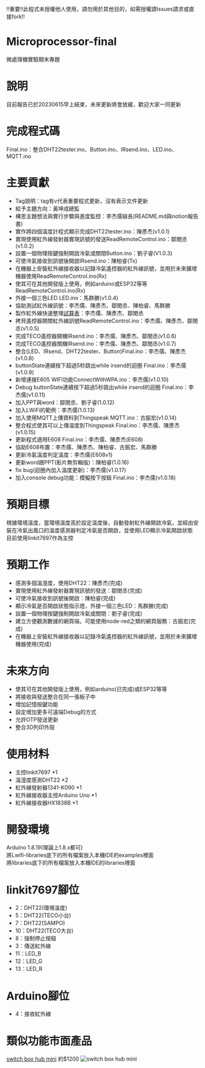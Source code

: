 !!重要!!此程式未授權他人使用，請勿用於其他目的，如需授權請Issues請求或直接fork!!  

# Microprocessor-final
 微處理機實驗期末專題 

# 說明
目前報告已於20230615早上結束，未來更新將會放緩，歡迎大家一同更新  

# 完成程式碼
 Final.ino：整合DHT22tester.ino、Button.ino、IRsend.ino、LED.ino、MQTT.ino


# 主要貢獻
 - Tag說明：tag有v代表重要程式更新，沒有表示文件更新
 - 給予主題方向：黃坤成總監
 - 構思主題想法與實行步驟與進度監控：李杰儒組長(README.md與notion報告書)
 - 實作將四個溫度計程式顯示完成DHT22tester.ino：陳彥杰(v1.0.1)
 - 實現使用紅外線發射器實現訊號的發送ReadRemoteControl.ino：鄒閔丞(v1.0.2)
 - 設置一個物理按鍵強制開啟冷氣或關閉Button.ino：劉子睿(V1.0.3)
 - 可使冷氣接收到訊號後開啟IRsend.ino：陳柏睿(Tx)
 - 在機器上安裝紅外線接收器以記錄冷氣遙控器的紅外線訊號，並用於未來擴增機器使用ReadRemoteControl.ino(Rx)
 - 使其可在其他開發版上使用，例如arduino或ESP32等等ReadRemoteControl.ino(Rx)
 - 外接一個三色LED LED.ino：馬群勝(v1.0.4)
 - 協助測試紅外線訊號：李杰儒、陳彥杰、鄒閔丞、陳柏睿、馬群勝
 - 製作紅外線快速整理[試算表](https://docs.google.com/spreadsheets/d/1zR44exFmDHyra-3OzhaO2X6h2LUSSYcr3xJzH7o1jj8/edit#gid=1426875601)：李杰儒、陳彥杰、鄒閔丞
 - 拷貝遙控器開關紅外線訊號ReadRemoteControl.ino：李杰儒、陳彥杰、鄒閔丞(v1.0.5)
 - 完成TECO遙控器開機IRsend.ino：李杰儒、陳彥杰、鄒閔丞(v1.0.6)
 - 完成TECO遙控器關機IRsend.ino：李杰儒、陳彥杰、鄒閔丞(v1.0.7)
 - 整合(LED、IRsend、DHT22tester、Button)Final.ino：李杰儒、陳彥杰(v1.0.8)
 - buttonState連續按下超過5秒跳出while irsend的迴圈 Final.ino：李杰儒(v1.0.9)
 - 新增連接E605 WIFI功能ConnectWithWPA.ino：李杰儒(v1.0.10)
 - Debug buttonState連續按下超過5秒跳出while irsend的迴圈 Final.ino：李杰儒(v1.0.11)
 - 加入PPT與word：鄒閔丞、劉子睿(1.0.12)
 - 加入LWiFi的範例：李杰儒(1.0.13)
 - 加入使用MQTT上傳資料到Thingspeak MQTT.ino：古振宏(v1.0.14)
 - 整合程式使其可以上傳溫度到Thingspeak Final.ino：李杰儒、陳彥杰(v1.0.15)
 - 更新程式適用E608 Final.ino：李杰儒、陳彥杰(E608)
 - 協助E608布置：李杰儒、陳彥杰、陳柏睿、古振宏、馬群勝
 - 更新冷氣溫度判定溫度：李杰儒(E608v1)
 - 更新word跟PPT(影片無剪輯版)：陳柏睿(1.0.16)
 - fix bug(迴圈內加入溫度更新)：李杰儒(v1.0.17)
 - 加入console debug功能：模擬按下按鈕 Final.ino：李杰儒(v1.0.18)

# 預期目標
 根據環境溫度，當環境溫度高於設定溫度後，自動發射紅外線開啟冷氣，並經由安裝在冷氣出風口的溫度感測器判定冷氣是否開啟，並使用LED顯示冷氣開啟狀態  
 目前使用linkit7697作為主控

# 預期工作
 - 感測多個溫溼度，使用DHT22：陳彥杰(完成)
 - 實現使用紅外線發射器實現訊號的發送：鄒閔丞(完成)
 - 可使冷氣接收到訊號後開啟：陳柏睿(完成)
 - 顯示冷氣是否開啟狀態指示燈，外接一個三色LED：馬群勝(完成)
 - 設置一個物理按鍵強制開啟冷氣或關閉：劉子睿(完成)
 - 建立方便觀測數據的網頁端，可能使用node-red之類的網頁服務：古振宏(完成)
 - 在機器上安裝紅外線接收器以記錄冷氣遙控器的紅外線訊號，並用於未來擴增機器使用(完成)

# 未來方向
 - 使其可在其他開發版上使用，例如arduino(已完成)或ESP32等等
 - 將接收與發送整合在同一張板子中
 - 增加記憶按鍵功能
 - 設定增加更多可遠端Debug的方式
 - 允許OTP發送更新
 - 整合3D列印外殼

# 使用材料
 - 主控linkit7697 *1
 - 溫溼度感測DHT22 *2
 - 紅外線發射器1341-K090 *1
 - 紅外線接收器主控Arduino Uno *1
 - 紅外線接收器HX1838B *1

# 開發環境
 Arduino 1.8.19(理論上1.8.x都可)  
 將Lwifi-libraries底下的所有檔案放入本機IDE的examples裡面  
 將libraries底下的所有檔案放入本機IDE的libraries裡面  
 
# linkit7697腳位
- 2：DHT22(環境溫度)
- 5：DHT22(TECO小台)
- 7：DHT22(SAMPO)
- 10：DHT22(TECO大台)
- 8：強制停止按鈕
- 3：傳送紅外線
- 11：LED_B
- 12：LED_G
- 13：LED_R

# Arduino腳位
- 4：接收紅外線

# 類似功能市面產品
[switch box hub mini](https://switchbot.tw/hubmini/) 約$1200
![switch box hub mini](https://switchbot.tw/_nuxt/img/product-d.0f62765.png)
